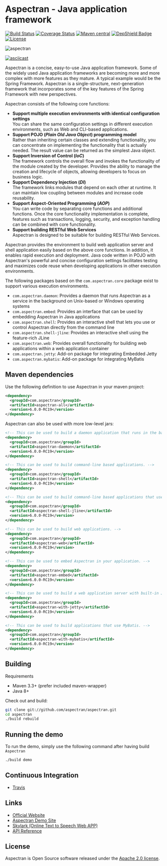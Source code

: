 # Aspectran - Java application framework

[![Build Status](https://travis-ci.org/aspectran/aspectran.svg?branch=master)](https://travis-ci.org/aspectran/aspectran)
[![Coverage Status](https://coveralls.io/repos/github/aspectran/aspectran/badge.svg?branch=master)](https://coveralls.io/github/aspectran/aspectran?branch=master)
[![Maven central](https://maven-badges.herokuapp.com/maven-central/com.aspectran/aspectran/badge.svg#v6.0.0-RC19)](https://maven-badges.herokuapp.com/maven-central/com.aspectran/aspectran)
[![DepShield Badge](https://depshield.sonatype.org/badges/aspectran/aspectran/depshield.svg)](https://depshield.github.io)
[![License](https://img.shields.io/:license-apache-orange.svg)](https://www.apache.org/licenses/LICENSE-2.0.html)

![aspectran](http://www.aspectran.com/images/header_aspectran.png)

[![asciicast](https://asciinema.org/a/226455.png)](https://asciinema.org/a/226455)

Aspectran is a concise, easy-to-use Java application framework.
Some of the widely used Java application frameworks are becoming more and more complex with more features as they mature. A typical example would be the Spring Framework. Aspectran is a single-structure, next-generation framework that incorporates some of the key features of the Spring Framework with new perspectives.

Aspectran consists of the following core functions:

* **Support multiple execution environments with identical configuration settings**  
  You can share the same configuration settings in different execution environments, such as Web and CLI-based applications.
* **Support POJO (*Plain Old Java Object*) programming model**  
  Rather than inheriting certain classes and extending functionality, you can concentrate on implementing the functionality that is actually needed.
  The result value can be returned as the simplest Java object.
* **Support Inversion of Control (*IoC*)**  
  The framework controls the overall flow and invokes the functionality of the module created by the developer.
  Provides the ability to manage the creation and lifecycle of objects, allowing developers to focus on business logic.
* **Support Dependency Injection (*DI*)**  
  The framework links modules that depend on each other at runtime.
  It can maintain low coupling between modules and increase code reusability.
* **Support Aspect-Oriented Programming (*AOP*)**  
  You can write code by separating core functions and additional functions.
  Once the core functionality implementation is complete, features such as transactions, logging, security, and exception handling can be combined with core functionality.
* **Support building RESTful Web Services**  
  Aspectran is designed to be suitable for building RESTful Web Services.

Aspectran provides the environment to build web application server and shell application easily based on the above core functions. In addition, it enables rapid execution and deployment. Java code written in POJO with Aspectran's powerful and concise configuration settings facilitates testing and maximizes code reuse when developing applications in other execution environments.

The following packages based on the `com.aspectran.core` package exist to support various execution environments.

* `com.aspectran.daemon`: Provides a daemon that runs Aspectran as a service in the background on Unix-based or Windows operating systems
* `com.aspectran.embed`: Provides an interface that can be used by embedding Aspectran in Java applications
* `com.aspectran.shell`: Provides an interactive shell that lets you use or control Aspectran directly from the command line
* `com.aspectran.shell-jline`: Provides an interactive shell using the feature-rich JLine
* `com.aspectran.web`: Provides overall functionality for building web applications within a web application container
* `com.aspectran.jetty`: Add-on package for integrating Embedded Jetty
* `com.aspectran.mybatis`: Add-on package for integrating MyBatis

## Maven dependencies

Use the following definition to use Aspectran in your maven project:

```xml
<dependency>
  <groupId>com.aspectran</groupId>
  <artifactId>aspectran-all</artifactId>
  <version>6.0.0-RC19</version>
</dependency>
```

Aspectran can also be used with more low-level jars:
```xml
<!-- This can be used to build a daemon application that runs in the background. -->
<dependency>
  <groupId>com.aspectran</groupId>
  <artifactId>aspectran-daemon</artifactId>
  <version>6.0.0-RC19</version>
</dependency>
```
```xml
<!-- This can be used to build command-line based applications. -->
<dependency>
  <groupId>com.aspectran</groupId>
  <artifactId>aspectran-shell</artifactId>
  <version>6.0.0-RC19</version>
</dependency>
```
```xml
<!-- This can be used to build command-line based applications that use the feature-rich JLine. -->
<dependency>
  <groupId>com.aspectran</groupId>
  <artifactId>aspectran-shell-jline</artifactId>
  <version>6.0.0-RC19</version>
</dependency>
```
```xml
<!-- This can be used to build web applications. -->
<dependency>
  <groupId>com.aspectran</groupId>
  <artifactId>aspectran-web</artifactId>
  <version>6.0.0-RC19</version>
</dependency>
```
```xml
<!-- This can be used to embed Aspectran in your application. -->
<dependency>
  <groupId>com.aspectran</groupId>
  <artifactId>aspectran-embed</artifactId>
  <version>6.0.0-RC19</version>
</dependency>
```
```xml
<!-- This can be used to build a web application server with built-in Jetty. -->
<dependency>
  <groupId>com.aspectran</groupId>
  <artifactId>aspectran-with-jetty</artifactId>
  <version>6.0.0-RC19</version>
</dependency>
```
```xml
<!-- This can be used to build applications that use MyBatis. -->
<dependency>
  <groupId>com.aspectran</groupId>
  <artifactId>aspectran-with-mybatis</artifactId>
  <version>6.0.0-RC19</version>
</dependency>
```

## Building

Requirements

* Maven 3.3+ (prefer included maven-wrapper)
* Java 8+

Check out and build:

```sh
git clone git://github.com/aspectran/aspectran.git
cd aspectran
./build rebuild
```

## Running the demo

To run the demo, simply use the following command after having build `Aspectran`

```sh
./build demo
```

## Continuous Integration

* [Travis](https://travis-ci.org/aspectran/aspectran)

## Links

* [Official Website](http://www.aspectran.com/)
* [Aspectran Demo Site](http://demo.aspectran.com/)
* [Skylark (Online Text to Speech Web APP)](http://skylark.aspectran.com/)
* [API Reference](http://javadoc.io/doc/com.aspectran/aspectran-all)

## License

Aspectran is Open Source software released under the [Apache 2.0 license](http://www.apache.org/licenses/LICENSE-2.0).
